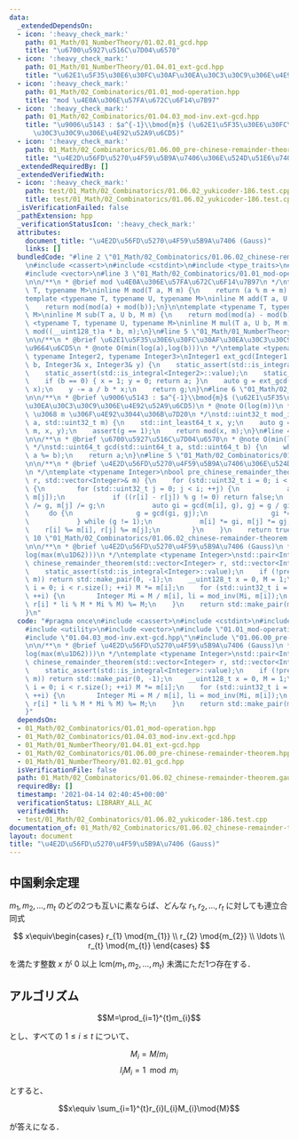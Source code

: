 ```yaml
---
data:
  _extendedDependsOn:
  - icon: ':heavy_check_mark:'
    path: 01_Math/01_NumberTheory/01.02.01_gcd.hpp
    title: "\u6700\u5927\u516C\u7D04\u6570"
  - icon: ':heavy_check_mark:'
    path: 01_Math/01_NumberTheory/01.04.01_ext-gcd.hpp
    title: "\u62E1\u5F35\u30E6\u30FC\u30AF\u30EA\u30C3\u30C9\u306E\u4E92\u9664\u6CD5"
  - icon: ':heavy_check_mark:'
    path: 01_Math/02_Combinatorics/01.01_mod-operation.hpp
    title: "mod \u4E0A\u306E\u57FA\u672C\u6F14\u7B97"
  - icon: ':heavy_check_mark:'
    path: 01_Math/02_Combinatorics/01.04.03_mod-inv.ext-gcd.hpp
    title: "\u9006\u5143 : $a^{-1}\\bmod{m}$ (\u62E1\u5F35\u30E6\u30FC\u30AF\u30EA\
      \u30C3\u30C9\u306E\u4E92\u52A9\u6CD5)"
  - icon: ':heavy_check_mark:'
    path: 01_Math/02_Combinatorics/01.06.00_pre-chinese-remainder-theorem.hpp
    title: "\u4E2D\u56FD\u5270\u4F59\u5B9A\u7406\u306E\u524D\u51E6\u7406"
  _extendedRequiredBy: []
  _extendedVerifiedWith:
  - icon: ':heavy_check_mark:'
    path: test/01_Math/02_Combinatorics/01.06.02_yukicoder-186.test.cpp
    title: test/01_Math/02_Combinatorics/01.06.02_yukicoder-186.test.cpp
  _isVerificationFailed: false
  _pathExtension: hpp
  _verificationStatusIcon: ':heavy_check_mark:'
  attributes:
    document_title: "\u4E2D\u56FD\u5270\u4F59\u5B9A\u7406 (Gauss)"
    links: []
  bundledCode: "#line 2 \"01_Math/02_Combinatorics/01.06.02_chinese-remainder-theorem.gauss.hpp\"\
    \n#include <cassert>\n#include <cstdint>\n#include <type_traits>\n#include <utility>\n\
    #include <vector>\n#line 3 \"01_Math/02_Combinatorics/01.01_mod-operation.hpp\"\
    \n\n/**\n * @brief mod \u4E0A\u306E\u57FA\u672C\u6F14\u7B97\n */\ntemplate <typename\
    \ T, typename M>\ninline M mod(T a, M m) {\n    return (a % m + m) % m;\n}\n\n\
    template <typename T, typename U, typename M>\ninline M add(T a, U b, M m) {\n\
    \    return mod(mod(a) + mod(b));\n}\n\ntemplate <typename T, typename U, typename\
    \ M>\ninline M sub(T a, U b, M m) {\n    return mod(mod(a) - mod(b));\n}\n\ntemplate\
    \ <typename T, typename U, typename M>\ninline M mul(T a, U b, M m) {\n    return\
    \ mod((__uint128_t)a * b, m);\n}\n#line 5 \"01_Math/01_NumberTheory/01.04.01_ext-gcd.hpp\"\
    \n\n/**\n * @brief \u62E1\u5F35\u30E6\u30FC\u30AF\u30EA\u30C3\u30C9\u306E\u4E92\
    \u9664\u6CD5\n * @note O(min(log(a),log(b)))\n */\ntemplate <typename Integer1,\
    \ typename Integer2, typename Integer3>\nInteger1 ext_gcd(Integer1 a, Integer2\
    \ b, Integer3& x, Integer3& y) {\n    static_assert(std::is_integral<Integer1>::value);\n\
    \    static_assert(std::is_integral<Integer2>::value);\n    static_assert(std::is_integral<Integer3>::value);\n\
    \    if (b == 0) { x = 1; y = 0; return a; }\n    auto g = ext_gcd(b, a % b, y,\
    \ x);\n    y -= a / b * x;\n    return g;\n}\n#line 6 \"01_Math/02_Combinatorics/01.04.03_mod-inv.ext-gcd.hpp\"\
    \n\n/**\n * @brief \u9006\u5143 : $a^{-1}\\bmod{m}$ (\u62E1\u5F35\u30E6\u30FC\u30AF\
    \u30EA\u30C3\u30C9\u306E\u4E92\u52A9\u6CD5)\n * @note O(log(m))\n * @warning a\
    \ \u3068 m \u306F\u4E92\u3044\u306B\u7D20\n */\nstd::uint32_t mod_inv(std::int64_t\
    \ a, std::uint32_t m) {\n    std::int_least64_t x, y;\n    auto g = ext_gcd(a,\
    \ m, x, y);\n    assert(g == 1);\n    return mod(x, m);\n}\n#line 4 \"01_Math/01_NumberTheory/01.02.01_gcd.hpp\"\
    \n\n/**\n * @brief \u6700\u5927\u516C\u7D04\u6570\n * @note O(min(log(a),log(b)))\n\
    \ */\nstd::uint64_t gcd(std::uint64_t a, std::uint64_t b) {\n    while (b) std::swap(b,\
    \ a %= b);\n    return a;\n}\n#line 5 \"01_Math/02_Combinatorics/01.06.00_pre-chinese-remainder-theorem.hpp\"\
    \n\n/**\n * @brief \u4E2D\u56FD\u5270\u4F59\u5B9A\u7406\u306E\u524D\u51E6\u7406\
    \n */\ntemplate <typename Integer>\nbool pre_chinese_remainder_theorem(std::vector<Integer>&\
    \ r, std::vector<Integer>& m) {\n    for (std::uint32_t i = 0; i < r.size(); ++i)\
    \ {\n        for (std::uint32_t j = 0; j < i; ++j) {\n            auto g = gcd(m[i],\
    \ m[j]);\n            if ((r[i] - r[j]) % g != 0) return false;\n            m[i]\
    \ /= g, m[j] /= g;\n            auto gi = gcd(m[i], g), gj = g / gi;\n       \
    \     do {\n                g = gcd(gi, gj);\n                gi *= g, gj /= g;\n\
    \            } while (g != 1);\n            m[i] *= gi, m[j] *= gj;\n        \
    \    r[i] %= m[i], r[j] %= m[j];\n        }\n    }\n    return true;\n}\n#line\
    \ 10 \"01_Math/02_Combinatorics/01.06.02_chinese-remainder-theorem.gauss.hpp\"\
    \n\n/**\n * @brief \u4E2D\u56FD\u5270\u4F59\u5B9A\u7406 (Gauss)\n * @note O(t\u22C5\
    log(max(m\u1D62)))\n */\ntemplate <typename Integer>\nstd::pair<Integer, Integer>\
    \ chinese_remainder_theorem(std::vector<Integer> r, std::vector<Integer> m) {\n\
    \    static_assert(std::is_integral<Integer>::value);\n    if (!pre_chinese_remainder_theorem(r,\
    \ m)) return std::make_pair(0, -1);\n    __uint128_t x = 0, M = 1;\n    for (std::uint32_t\
    \ i = 0; i < r.size(); ++i) M *= m[i];\n    for (std::uint32_t i = 0; i < r.size();\
    \ ++i) {\n        Integer Mi = M / m[i], li = mod_inv(Mi, m[i]);\n        (x +=\
    \ r[i] * li % M * Mi % M) %= M;\n    }\n    return std::make_pair(mod(x, M), M);\n\
    }\n"
  code: "#pragma once\n#include <cassert>\n#include <cstdint>\n#include <type_traits>\n\
    #include <utility>\n#include <vector>\n#include \"01.01_mod-operation.hpp\"\n\
    #include \"01.04.03_mod-inv.ext-gcd.hpp\"\n#include \"01.06.00_pre-chinese-remainder-theorem.hpp\"\
    \n\n/**\n * @brief \u4E2D\u56FD\u5270\u4F59\u5B9A\u7406 (Gauss)\n * @note O(t\u22C5\
    log(max(m\u1D62)))\n */\ntemplate <typename Integer>\nstd::pair<Integer, Integer>\
    \ chinese_remainder_theorem(std::vector<Integer> r, std::vector<Integer> m) {\n\
    \    static_assert(std::is_integral<Integer>::value);\n    if (!pre_chinese_remainder_theorem(r,\
    \ m)) return std::make_pair(0, -1);\n    __uint128_t x = 0, M = 1;\n    for (std::uint32_t\
    \ i = 0; i < r.size(); ++i) M *= m[i];\n    for (std::uint32_t i = 0; i < r.size();\
    \ ++i) {\n        Integer Mi = M / m[i], li = mod_inv(Mi, m[i]);\n        (x +=\
    \ r[i] * li % M * Mi % M) %= M;\n    }\n    return std::make_pair(mod(x, M), M);\n\
    }"
  dependsOn:
  - 01_Math/02_Combinatorics/01.01_mod-operation.hpp
  - 01_Math/02_Combinatorics/01.04.03_mod-inv.ext-gcd.hpp
  - 01_Math/01_NumberTheory/01.04.01_ext-gcd.hpp
  - 01_Math/02_Combinatorics/01.06.00_pre-chinese-remainder-theorem.hpp
  - 01_Math/01_NumberTheory/01.02.01_gcd.hpp
  isVerificationFile: false
  path: 01_Math/02_Combinatorics/01.06.02_chinese-remainder-theorem.gauss.hpp
  requiredBy: []
  timestamp: '2021-04-14 02:40:45+00:00'
  verificationStatus: LIBRARY_ALL_AC
  verifiedWith:
  - test/01_Math/02_Combinatorics/01.06.02_yukicoder-186.test.cpp
documentation_of: 01_Math/02_Combinatorics/01.06.02_chinese-remainder-theorem.gauss.hpp
layout: document
title: "\u4E2D\u56FD\u5270\u4F59\u5B9A\u7406 (Gauss)"
---
```


## 中国剰余定理

$m_{1},m_{2},\ldots,m_{t}$ のどの2つも互いに素ならば、どんな $r_{1},r_{2},\ldots,r_{t}$ に対しても連立合同式

$$
x\equiv\begin{cases}
    r_{1} \mod{m_{1}} \\
    r_{2} \mod{m_{2}} \\
    \ldots \\
    r_{t} \mod{m_{t}}
\end{cases}
$$

を満たす整数 $x$ が $0$ 以上 $\mathrm{lcm}(m_{1},m_{2},\ldots,m_{t})$ 未満にただ1つ存在する．

## アルゴリズム

$$M=\prod_{i=1}^{t}m_{i}$$

とし、すべての $1\le i\le t$ について、

$$M_{i}=M/m_{i}$$
$$l_{i}M_{i}=1\mod{m_{i}}$$

とすると、

$$x\equiv \sum_{i=1}^{t}r_{i}l_{i}M_{i}\mod{M}$$

が答えになる．